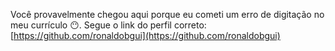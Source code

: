 Você provavelmente chegou aqui porque eu cometi um erro de digitação no meu currículo 😶.
Segue o link do perfil correto: [https://github.com/ronaldobgui](https://github.com/ronaldobgui)
